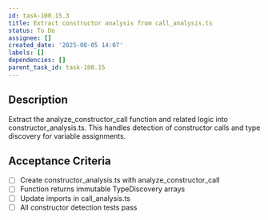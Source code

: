 ```yaml
---
id: task-100.15.3
title: Extract constructor analysis from call_analysis.ts
status: To Do
assignee: []
created_date: '2025-08-05 14:07'
labels: []
dependencies: []
parent_task_id: task-100.15
---
```


## Description

Extract the analyze_constructor_call function and related logic into constructor_analysis.ts. This handles detection of constructor calls and type discovery for variable assignments.

## Acceptance Criteria

- [ ] Create constructor_analysis.ts with analyze_constructor_call
- [ ] Function returns immutable TypeDiscovery arrays
- [ ] Update imports in call_analysis.ts
- [ ] All constructor detection tests pass
